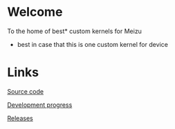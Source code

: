 # Welcome

To the home of best* custom kernels for Meizu


* best in case that this is one custom kernel for device

# Links

[Source code](https://github.com/meizucustoms)

[Development progress](https://github.com/meizucustoms/projects)

[Releases](https://t.me/msucks)
